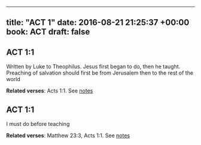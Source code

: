 
---
title: "ACT 1"
date: 2016-08-21 21:25:37 +00:00
book: ACT
draft: false
---

## ACT 1:1

Written by Luke to Theophilus. Jesus first began to do, then he taught. Preaching of salvation should first be from Jerusalem then to the rest of the world

**Related verses**: Acts 1:1. See [notes](https://my.bible.com/notes/2442723542648480629)


## ACT 1:1

I must do before teaching

**Related verses**: Matthew 23:3, Acts 1:1. See [notes](https://my.bible.com/notes/3537857320015618675)


